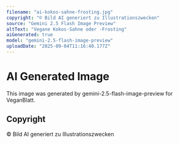 ```yaml
---
filename: "ai-kokos-sahne-frosting.jpg"
copyright: "© Bild AI generiert zu Illustrationszwecken"
source: "Gemini 2.5 Flash Image Preview"
altText: "Vegane Kokos-Sahne oder -Frosting"
aiGenerated: true
model: "gemini-2.5-flash-image-preview"
uploadDate: "2025-09-04T11:16:40.177Z"
---
```


# AI Generated Image

This image was generated by gemini-2.5-flash-image-preview for VeganBlatt.

## Copyright
© Bild AI generiert zu Illustrationszwecken
